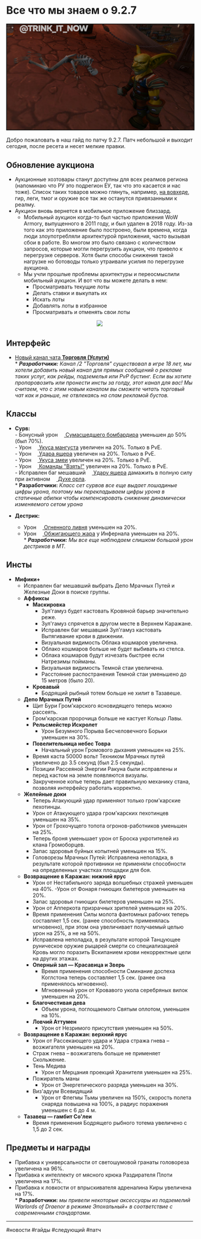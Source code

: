 # Все что мы знаем о 9.2.7

<center>
<img src=https://raw.githubusercontent.com/MagicalCow/TrinkIT-News/main/Assets/Guides/Guide-9.2.7-01.jpg float=center border=2/>
</center>

Добро пожаловать в наш гайд по патчу 9.2.7. Патч небольшой и выходит сегодня, после ресета и несет мелкие правки.

## Обновление аукциона
- Аукционные хозтовары станут доступны для всех реалмов региона (напоминаю что РУ это подрегион ЕУ, так что это касается и нас тоже). Список таких товаров можно глянуть, например, [на вовхеде](https://ru.wowhead.com/items/trade-goods), гир, леги, тмог и оружие все так же останутся привязанными к реалму.
- Аукцион вновь вернется в мобильное приложение близзард.
	- Мобильный аукцион когда-то был частью приложения WoW Armory, выпущенного в 2011 году, и был удален в 2018 году. Из-за того как это приложение было построено, были времена, когда люди злоупотребляли архитектурой приложения, часто вызывая сбои в работе. Во многом это было связано с количеством запросов, которые могли перегрузить аукцион, что привело к перегрузке серверов. Хотя были способы снижения такой нагрузке но ботоводы только утраивали усилия по перегрузке аукциона.
	- Мы учли прошлые проблемы архитектуры и переосмыслили мобильный аукцион. И вот что вы можете делать в нем:
		- Просматривать текущие лоты
		- Делать ставки и выкупать их
		- Искать лоты
		- Добавлять лоты в избранное
		- Просматривать и отменять свои лоты
<p align="center">
<img src="https://bnetcmsus-a.akamaihd.net/cms/content_entry_media/EB1TKV6X44QS1659996104994.png" width="600"/>
</p>  

## Интерфейс
- [Новый канал чата **Торговля (Услуги)**](https://t.me/trink_it_now/7736)  
	\* ***Разработчики:** Канал /2 "Торговля" существовал в игре 18 лет, мы хотели добавить новый канал для прямых сообщений о рекламе таких услуг, как рейды, подземелья или PvP бустинг. Если вы хотите пропаровозить или пронести инсты за голду, этот канал для вас! Мы считаем, что с этим новым каналом вы сможете читать торговый чат как и раньше, не отвлекаясь на спам рекламой бустов.*


## Классы
- **Сурв:**  
		- Бонусный урон <a href="https://ru.wowhead.com/spell=363667/"><img src="https://wow.zamimg.com/images/wow/icons/large/inv_wildfirebomb.jpg" width="13" height="13"/> Сумасшедшего бомбардира</a> уменьшен до 50% (был 70%).  
		- Урон <a href="https://ru.wowhead.com/spell=190928"><img src="https://wow.zamimg.com/images/wow/icons/large/ability_hunter_mongoosebite.jpg" width="13" height="13"/> Укуса мангуста</a> увеличен на 20%. Только в PvE.  
		- Урон <a href="https://ru.wowhead.com/spell=186270"><img src="https://wow.zamimg.com/images/wow/icons/large/ability_hunter_raptorstrike.jpg" width="13" height="13"/> Удара ящера</a> увеличен на 20%. Только в PvE.  
		- Урон <a href="https://ru.wowhead.com/spell=259491"><img src="https://wow.zamimg.com/images/wow/icons/large/spell_hunter_exoticmunitions_poisoned.jpg" width="13" height="13"/> Укуса змеи</a> увеличен на 20%. Только в PvE.  
		- Урон <a href="https://ru.wowhead.com/spell=259489"><img src="https://wow.zamimg.com/images/wow/icons/large/ability_hunter_killcommand.jpg" width="13" height="13"/> Команды "Взять!"</a> увеличен на 20%. Только в PvE.  
		- Исправлен баг мешавший <a href="https://ru.wowhead.com/spell=186270"><img src="https://wow.zamimg.com/images/wow/icons/large/ability_hunter_raptorstrike.jpg" width="13" height="13"/> Удару ящера</a> дамажить в полную силу при активном <a href="https://ru.wowhead.com/spell=186289/"><img src="https://wow.zamimg.com/images/wow/icons/large/spell_hunter_aspectoftheironhawk.jpg" width="13" height="13"/> Духе орла</a>.  
			\* **Разработчики:** *Класс сет сурвов все еще выдает лошадиные цифры урона, поэтому мы перекладываем цифры урона в статичные абилки чтобы компенсировать снижение динамически изменяемого сетом урона*  
  
- **Дестрик:**
	- Урон <a href="https://ru.wowhead.com/spell=5740"><img src="https://wow.zamimg.com/images/wow/icons/large/spell_shadow_rainoffire.jpg" width="13" height="13"/> Огненного ливня</a> уменьшен на 20%.
	- Урон <a href="https://ru.wowhead.com/spell=19483"><img src="https://wow.zamimg.com/images/wow/icons/large/spell_shadow_summoninfernal.jpg" width="13" height="13"/> Обжигающего жара</a> у Инфернала уменьшен на 20%.  
	\* ***Разработчики:** Мы все еще наблюдаем слишком большой урон дестриков в МТ.*

## Инсты
- **Мифики+**
	- Исправлен баг мешавший выбрать Депо Мрачных Путей и Железные Доки в поиске группы.
	- **Аффиксы**
		- **Маскировка**
			- Зул'гамуз будет кастовать Кровяной барьер значительно реже.
			- Зул'гамуз спрячется в другом месте в Верхнем Каражане.
			- Исправлен баг мешавший Зул'гамуз кастовать Вытягивание крови в движении.
			- Визуальная видимость Облака кошмаров увеличена.
			- Облако кошмаров больше не будет выбивать из стелса.
			- Облака кошмаров будут изчезать быстрее если Натрезимы пойманы.
			- Визуальная видимость Темной стаи увеличена.
			- Расстояние распостранения Темной стаи уменьшено до 15 метров (было 20).
		- **Кровавый**
			- Бодрящий рыбный тотем больше не хилит в Тазавеше.
	- **Депо Мрачных Путей**
		- Щит Бури Гром'карского ясновидящего теперь можно рассеять.
		- Гром'карская пророчица больше не кастует Кольцо Лавы.
		- **Рельсмейстер Искролет**
			- Урон Безумного Порыва Бесчеловечного Борьки уменьшен на 30%.
		- **Повелительница небес Товра**
			- Начальный урон Громового дыхания уменьшен на 25%.
		- Время каста 50000 вольт Техником Мрачных путей увеличено до 3.5 секунд (был 2.5 секунды).
		- Позиции Рассеяной Энергии Ракуна были исправлены и перед кастом на земле появляются визуалы.
		- Закрученное копье теперь дает правильную механику стана, позволяя интерфейсу работать корректно.
	- **Желейные доки**  
		- Теперь Атакующий удар применяют только гром'карские пехотинцы.  
		- Урон от Атакующего удара гром'карских пехотинцев уменьшен на 35%.  
		- Урон от Грохочущего топота огронов-работников уменьшен на 25%.  
		- Теперь броня уменьшает урон от Броска укротителей из клана Громоборцев.  
		- Запас здоровья буйных копытней уменьшен на 15%.
		- Головорезы Мрачных Путей: Исправлена неполадка, в результате которой противники не применяли способности на определенных участках площадки для боя.  
	- **Возвращение в Каражан: нижний ярус**
		- Урон от Нестабильного заряда волшебных стражей уменьшен на 40%.
		-Урон от Фонаря гниющих билетеров уменьшен на 20%.
		- Запас здоровья гниющих билетеров уменьшен на 25%.
		- Урон от Апперкота призрачных зрителей уменьшен на 20%.
		- Время применения Силы молота фантомных рабочих теперь составляет 1,5 сек. (ранее способность применялась мгновенно), при этом она увеличивает получаемый целью урон на 25%, а не на 50%.
		- Исправлена неполадка, в результате которой Танцующее руническое оружие рыцарей смерти со специализацией Кровь могло поразить Вскипанием крови некорректные цели на других этажах.
		- **Оперный зал — Красавица и Зверь**
			- 	Время применения способности Сминание доспеха Коглстона теперь составляет 1,5 сек. (ранее она применялось мгновенно).
			- 	Мгновенный урон от Кровавого укола серебряных вилок уменьшен на 20%.
		- **Благочестивая дева**
			- Объем урона, поглощаемого Святым оплотом, уменьшен на 10%.
		- **Ловчий Аттумен**
			- Урон от Незримого присутствия уменьшен на 50%.
	- **Возвращение в Каражан: верхний ярус**
		- Урон от Рассекающего удара и Удара стража гнева – возжигателя уменьшен на 20%.
		- Страж гнева – возжигатель больше не применяет Скольжение.
		- Тень Медива
			- Урон от Мерцания проекций Хранителя уменьшен на 25%.
		- Пожиратель маны
			- Урон от Энергетического разряда уменьшен на 30%.
		- Виз'адуум Всевидящий
			- Урон от Флегмы Тьмы увеличен на 150%, скорость полета снаряда повышена на 100%, а радиус поражения уменьшен с 6 до 4 м.
	- **Тазавеш — гамбит Со'леи**
		- Время применения Бодрящего рыбного тотема увеличено с 1,5 до 2 сек.

## Предметы и награды
- Прибавка к универсальности от светошумовой гранаты головореза увеличена на 96%.
- Прибавка к интеллекту от мясного крюка Раздирателя Плоти увеличена на 17%.
- Прибавка к ловкости от впрыскивателя адреналина Киры увеличена на 17%.  
\* **Разработчики:** *мы привели некоторые аксессуары из подземелий Warlords of Draenor в режиме Эпохальный+ в соответствие с современными стандартами.*

---
#новости #гайды #следующий #патч